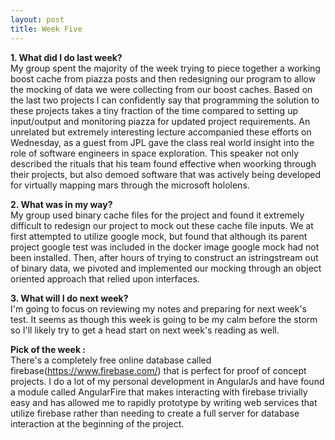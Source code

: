 ```yaml
---
layout: post
title: Week Five
---
```

**1. What did I do last week?** 
<br>
My group spent the majority of the week trying to piece together a working boost cache from piazza posts and then redesigning our program to allow the mocking of data we were collecting from our boost caches. Based on the last two projects I can confidently say that programming the solution to these projects takes a tiny fraction of the time compared to setting up input/output and monitoring piazza for updated project requirements. An unrelated but extremely interesting lecture accompanied these efforts on Wednesday, as a guest from JPL gave the class real world insight into the role of software engineers in space exploration. This speaker not only described the rituals that his team found effective when woorking through their projects, but also demoed software that was actively being developed for virtually mapping mars through the microsoft hololens.

**2. What was in my way?** 
<br>
My group used binary cache files for the project and found it extremely difficult to redesign our project to mock out these cache file inputs. We at first attempted to utilize google mock, but found that although its parent project google test was included in the docker image google mock had not been installed. Then, after hours of trying to construct an istringstream out of binary data, we pivoted and implemented our mocking through an object oriented approach that relied upon interfaces.

**3. What will I do next week?** 
<br>
I'm going to focus on reviewing my notes and preparing for next week's test. It seems as though this week is going to be my calm before the storm so I'll likely try to get a head start on next week's reading as well. 

**Pick of the week :** 
<br>
There's a completely free online database called firebase(https://www.firebase.com/) that is perfect for proof of concept projects. I do a lot of my personal development in AngularJs and have found a module called AngularFire that makes interacting with firebase trivially easy and has allowed me to rapidly prototype by writing web services that utilize firebase rather than needing to create a full server for database interaction at the beginning of the project.